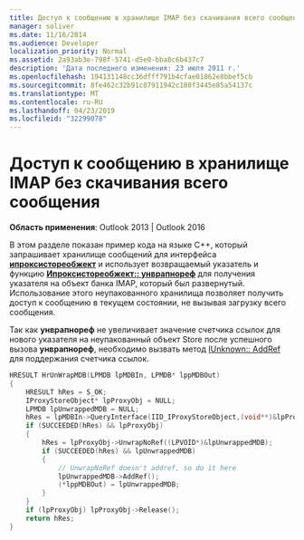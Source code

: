 ```yaml
---
title: Доступ к сообщению в хранилище IMAP без скачивания всего сообщения
manager: soliver
ms.date: 11/16/2014
ms.audience: Developer
localization_priority: Normal
ms.assetid: 2a93ab3e-798f-5741-d5e0-bba8c6b437c7
description: 'Дата последнего изменения: 23 июля 2011 г.'
ms.openlocfilehash: 194131148cc36dfff791b4cfae01862e8bbef5cb
ms.sourcegitcommit: 8fe462c32b91c87911942c188f3445e85a54137c
ms.translationtype: MT
ms.contentlocale: ru-RU
ms.lasthandoff: 04/23/2019
ms.locfileid: "32299078"
---
```

# <a name="access-a-message-on-an-imap-store-without-downloading-the-entire-message"></a>Доступ к сообщению в хранилище IMAP без скачивания всего сообщения

**Область применения**: Outlook 2013 | Outlook 2016 
  
В этом разделе показан пример кода на языке C++, который запрашивает хранилище сообщений для интерфейса **[ипроксистореобжект](iproxystoreobject.md)** и использует возвращаемый указатель и функцию **[Ипроксистореобжект:: унврапнореф](iproxystoreobject-unwrapnoref.md)** для получения указателя на объект банка IMAP, который был развернутый. Использование этого неупакованного хранилища позволяет получить доступ к сообщению в текущем состоянии, не вызывая загрузку всего сообщения. 
  
Так как **унврапнореф** не увеличивает значение счетчика ссылок для нового указателя на неупакованный объект Store после успешного вызова **унврапнореф**, необходимо вызвать метод [IUnknown:: AddRef](https://msdn.microsoft.com/library/ms691379%28VS.85%29.aspx) для поддержания счетчика ссылок. 
  
```cpp
HRESULT HrUnWrapMDB(LPMDB lpMDBIn, LPMDB* lppMDBOut) 
{ 
    HRESULT hRes = S_OK; 
    IProxyStoreObject* lpProxyObj = NULL; 
    LPMDB lpUnwrappedMDB = NULL; 
    hRes = lpMDBIn->QueryInterface(IID_IProxyStoreObject,(void**)&lpProxyObj); 
    if (SUCCEEDED(hRes) && lpProxyObj) 
    { 
        hRes = lpProxyObj->UnwrapNoRef((LPVOID*)&lpUnwrappedMDB); 
        if (SUCCEEDED(hRes) && lpUnwrappedMDB) 
        { 
            // UnwrapNoRef doesn't addref, so do it here 
            lpUnwrappedMDB->AddRef(); 
            (*lppMDBOut) = lpUnwrappedMDB; 
        } 
    } 
    if (lpProxyObj) lpProxyObj->Release(); 
    return hRes; 
}
```


